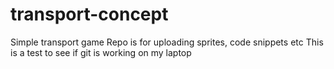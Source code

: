# transport-concept
Simple transport game
Repo is for uploading sprites, code snippets etc
This is a test to see if git is working on my laptop
